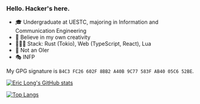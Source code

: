 ### Hello. Hacker's here.

- 🎓 Undergraduate at UESTC, majoring in Information and Communication Engineering
- 🌟 Believe in my own creativity
- 👨🏻‍💻 Stack: Rust (Tokio), Web (TypeScript, React), Lua
- 🚫 Not an OIer
- 🎭 INFP

My GPG signature is `B4C3 FC26 602F 8BB2 A40B 9C77 583F AB40 05C6 52BE`.

[![Eric Long's GitHub stats](https://github-readme-stats.vercel.app/api?username=hackerer1c&show_icons=true)](https://github.com/anuraghazra/github-readme-stats)

[![Top Langs](https://github-readme-stats.vercel.app/api/top-langs/?username=hackerer1c&layout=compact)](https://github.com/anuraghazra/github-readme-stats)
